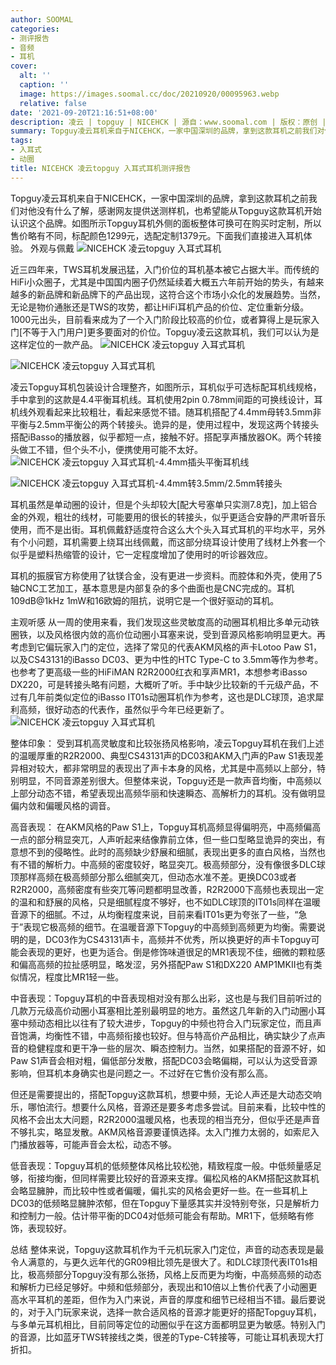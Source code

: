 ```yaml
---
author: SOOMAL
categories:
- 测评报告
- 音频
- 耳机
cover:
  alt: ''
  caption: ''
  image: https://images.soomal.cc/doc/20210920/00095963.webp
  relative: false
date: '2021-09-20T21:16:51+08:00'
description: 凌云 | topguy | NICEHCK | 源自：www.soomal.com | 版权：原创 |  平均/总评分：08.86/62
summary: Topguy凌云耳机来自于NICEHCK，一家中国深圳的品牌，拿到这款耳机之前我们对他没有什么了解，感谢网友提供送测样机，也希望能从Topguy这款耳机开始认识这个品牌。如图所示Topguy耳机外侧的面板整体可换可在购买时定制，所以售价略有不同，标配颜色1299元，选配定制1379元……
tags:
- 入耳式
- 动圈
title: NICEHCK 凌云topguy 入耳式耳机测评报告
---
```


Topguy凌云耳机来自于NICEHCK，一家中国深圳的品牌，拿到这款耳机之前我们对他没有什么了解，感谢网友提供送测样机，也希望能从Topguy这款耳机开始认识这个品牌。如图所示Topguy耳机外侧的面板整体可换可在购买时定制，所以售价略有不同，标配颜色1299元，选配定制1379元。下面我们直接进入耳机体验。
外观与佩戴
![NICEHCK 凌云topguy 入耳式耳机](https://images.soomal.cc/doc/20210913/00095884.webp)




近三四年来，TWS耳机发展迅猛，入门价位的耳机基本被它占据大半。而传统的HiFi小众圈子，尤其是中国国内圈子仍然延续着大概五六年前开始的势头，有越来越多的新品牌和新品牌下的产品出现，这符合这个市场小众化的发展趋势。当然，无论是物价通胀还是TWS的攻势，都让HiFi耳机产品的价位、定位重新分级。1000元出头，目前看来成为了一个入门阶段比较高的价位，或者算得上是玩家入门[不等于入门用户]更多要面对的价位。Topguy凌云这款耳机，我们可以认为是这样定位的一款产品。
![NICEHCK 凌云topguy 入耳式耳机](https://images.soomal.cc/doc/20210913/00095880_01.webp)




![NICEHCK 凌云topguy 入耳式耳机](https://images.soomal.cc/doc/20210913/00095881_01.webp)




凌云Topguy耳机包装设计合理整齐，如图所示，耳机似乎可选标配耳机线规格，手中拿到的这款是4.4平衡耳机线。耳机使用2pin 0.78mm间距的可换线设计，耳机线外观看起来比较粗壮，看起来感觉不错。随耳机搭配了4.4mm母转3.5mm非平衡与2.5mm平衡公的两个转接头。诡异的是，使用过程中，发现这两个转接头搭配iBasso的播放器，似乎都短一点，接触不好。搭配享声播放器OK。两个转接头做工不错，但个头不小，便携使用可能不太好。
![NICEHCK 凌云topguy 入耳式耳机-4.4mm插头平衡耳机线](https://images.soomal.cc/doc/20210913/00095886_01.webp)




![NICEHCK 凌云topguy 入耳式耳机-4.4mm转3.5mm/2.5mm转接头](https://images.soomal.cc/doc/20210913/00095885_01.webp)




耳机虽然是单动圈的设计，但是个头却较大[配大号塞单只实测7.8克]，加上铝合金的外观，粗壮的线材，可能要用的很长的转接头，似乎更适合安静的严肃听音乐使用，而不是出街。耳机佩戴舒适度符合这么大个头入耳式耳机的平均水平，另外有个小问题，耳机需要上绕耳出线佩戴，而这部分绕耳设计使用了线材上外套一个似乎是塑料热缩管的设计，它一定程度增加了使用时的听诊器效应。

耳机的振膜官方称使用了钛镁合金，没有更进一步资料。而腔体和外壳，使用了5轴CNC工艺加工，基本意思是内部复杂的多个曲面也是CNC完成的。耳机109dB@1kHz 1mW和16欧姆的阻抗，说明它是一个很好驱动的耳机。

主观听感
从一周的使用来看，我们发现这些灵敏度高的动圈耳机相比多单元动铁圈铁，以及风格很内敛的高价位动圈小耳塞来说，受到音源风格影响明显更大。再考虑到它偏玩家入门的定位，选择了常见的代表AKM风格的声卡Lotoo Paw S1，以及CS43131的iBasso DC03、更为中性的HTC Type-C to 3.5mm等作为参考。也参考了更高级一些的HiFiMAN R2R2000红衣和享声MR1，本想参考iBasso DX220，可是转接头略有问题，大概听了听。手中缺少比较新的千元级产品，不过有几年前类似定位的iBasso IT01s动圈耳机作为参考，这也是DLC球顶，追求犀利高频，很好动态的代表作，虽然似乎今年已经更新了。
![NICEHCK 凌云topguy 入耳式耳机](https://images.soomal.cc/doc/20210913/00095883.webp)




整体印象：
受到耳机高灵敏度和比较张扬风格影响，凌云Topguy耳机在我们上述的温暖厚重的R2R2000、典型CS43131声的DC03和AKM入门声的Paw S1表现差异相对较大，都非常明显的表现出了声卡本身的风格，尤其是中高频以上部分，特别明显，不同音源差别很大。但整体来说，Topguy还是一款声音均衡，中高频以上部分动态不错，希望表现出高频华丽和快速瞬态、高解析力的耳机。没有做明显偏内敛和偏暖风格的调音。

高音表现：
在AKM风格的Paw S1上，Topguy耳机高频显得偏明亮，中高频偏高一点的部分稍显突兀，人声听起来结像靠前立体，但一些口型略显诡异的突出，有意想不到的侵略性。此时的高频缺少舒展和细腻，表现出更多的直白风格，当然也有不错的解析力。中高频的密度较好，略显突兀。极高频部分，没有像很多DLC球顶那样高频在极高频部分那么细腻突兀，但动态水准不差。更换DC03或者R2R2000，高频密度有些突兀等问题都明显改善，R2R2000下高频也表现出一定的温和和舒展的风格，只是细腻程度不够好，也不如DLC球顶的IT01s同样在温暖音源下的细腻。不过，从均衡程度来说，目前来看IT01s更为夸张了一些，“急于”表现它极高频的细节。在温暖音源下Topguy的中高频到高频更为均衡。需要说明的是，DC03作为CS43131声卡，高频并不优秀，所以换更好的声卡Topguy可能会表现的更好，也更为适合。倒是修饰味道很足的MR1表现不佳，细微的颗粒感和偏高高频的拉扯感明显，略发涩，另外搭配Paw S1和DX220 AMP1MKII也有类似情况，程度比MR1轻一些。

中音表现：Topguy耳机的中音表现相对没有那么出彩，这也是与我们目前听过的几款万元级高价动圈小耳塞相比差别最明显的地方。虽然这几年新的入门动圈小耳塞中频动态相比以往有了较大进步，Topguy的中频也符合入门玩家定位，而且声音饱满，均衡性不错，中高频衔接也较好。但与特高价产品相比，确实缺少了点声音的稳健程度和更干净一些的层次、瞬态控制力。当然，如果搭配的音源不好，如Paw S1声音会相对粗，偏低部分发散，搭配DC03会略偏糊，可以认为这受音源影响，但耳机本身确实也是问题之一。不过好在它售价没有那么高。

但还是需要提出的，搭配Topguy这款耳机，想要中频，无论人声还是大动态交响乐，哪怕流行。想要什么风格，音源还是要多考虑多尝试。目前来看，比较中性的风格不会出太大问题，R2R2000温暖风格，也表现的相当充分，但似乎还是声音不够扎实，略显发散。AKM风格音源要谨慎选择。太入门推力太弱的，如索尼入门播放器等，可能声音会太松，动态不够。

低音表现：Topguy耳机的低频整体风格比较松弛，精致程度一般。中低频量感足够，衔接均衡，但同样需要比较好的音源来支撑。偏松风格的AKM搭配这款耳机会略显臃肿，而比较中性或者偏暖，偏扎实的风格会更好一些。在一些耳机上DC03的低频略显臃肿浓郁，但在Topguy下量感其实并没特别夸张，只是解析力和控制力一般。估计带平衡的DC04对低频可能会有帮助。MR1下，低频略有修饰，表现较好。

总结
整体来说，Topguy这款耳机作为千元机玩家入门定位，声音的动态表现是最令人满意的，与更久远年代的GR09相比领先是很大了。和DLC球顶代表IT01s相比，极高频部分Topguy没有那么张扬，风格上反而更为均衡，中高频高频的动态和解析力已经足够好。中频和低频部分，表现出和10倍以上售价代表了小动圈更高水平耳机的差距，但作为入门来说，声音的厚度和细节已经相当不错。最后要说的，对于入门玩家来说，选择一款合适风格的音源才能更好的搭配Topguy耳机，与多单元耳机相比，目前同等定位的动圈似乎在这方面都明显更为敏感。特别入门的音源，比如蓝牙TWS转接线之类，很差的Type-C转接等，可能让耳机表现大打折扣。